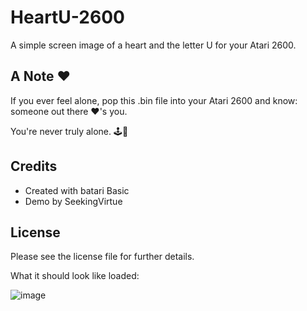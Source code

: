 # HeartU-2600
A simple screen image of a heart and the letter U for your Atari 2600.

## A Note ❤️

If you ever feel alone, pop this .bin file into your Atari 2600 and know: someone out there ❤️'s you. 

You're never truly alone. 🕹️💖

## Credits

- Created with batari Basic
- Demo by SeekingVirtue

## License

Please see the license file for further details.

What it should look like loaded:


![image](https://github.com/user-attachments/assets/cb2692db-dd6c-4cd1-98d0-d19fe2afba02)
